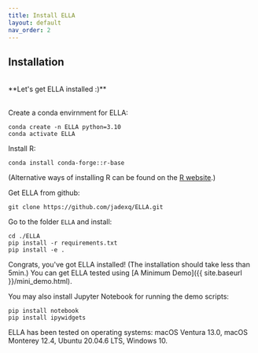 ```yaml
---
title: Install ELLA
layout: default
nav_order: 2
---
```


## Installation

<br>
**Let's get ELLA installed :)**
<br>
<br>

Create a conda envirnment for ELLA:

```
conda create -n ELLA python=3.10
conda activate ELLA
```
Install R:
```
conda install conda-forge::r-base
```
(Alternative ways of installing R can be found on the [R website](https://www.r-project.org).)


Get ELLA from github:

```
git clone https://github.com/jadexq/ELLA.git
```

Go to the folder `ELLA` and install:

```
cd ./ELLA
pip install -r requirements.txt
pip install -e .
```

Congrats, you've got ELLA installed! (The installation should take less than 5min.) You can get ELLA tested using [A Minimum Demo]({{ site.baseurl }}/mini_demo.html).

You may also install Jupyter Notebook for running the demo scripts:

```
pip install notebook
pip install ipywidgets
```

ELLA has been tested on operating systems: macOS Ventura 13.0, macOS Monterey 12.4, Ubuntu 20.04.6 LTS, Windows 10.

